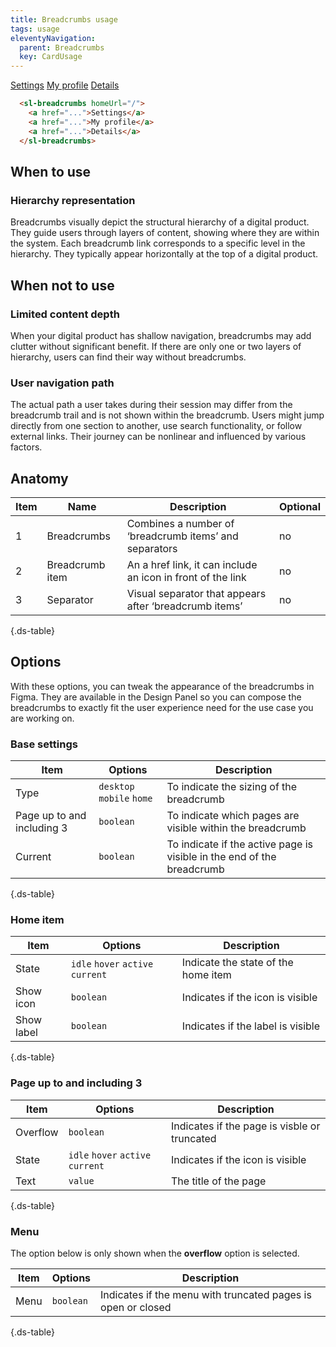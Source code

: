 ```yaml
---
title: Breadcrumbs usage
tags: usage
eleventyNavigation:
  parent: Breadcrumbs
  key: CardUsage
---
```

<section class="no-heading">

<div class="ds-example">
<sl-breadcrumbs homeUrl="/">
  <a href="javascript:void(0)">Settings</a>
  <a href="javascript:void(0)">My profile</a>
  <a href="javascript:void(0)">Details</a>
</sl-breadcrumbs>
</div>

<div class="ds-code">

  ```html
    <sl-breadcrumbs homeUrl="/">
      <a href="...">Settings</a>
      <a href="...">My profile</a>
      <a href="...">Details</a>
    </sl-breadcrumbs>
  ```

</div>

</section>

<section>

## When to use

### Hierarchy representation
Breadcrumbs visually depict the structural hierarchy of a digital product. They guide users through layers of content, showing where they are within the system. Each breadcrumb link corresponds to a specific level in the hierarchy. They typically appear horizontally at the top of a digital product.

</section>

<section>

## When not to use

### Limited content depth
When your digital product has shallow navigation, breadcrumbs may add clutter without significant benefit. If there are only one or two layers of hierarchy, users can find their way without breadcrumbs.

### User navigation path
The actual path a user takes during their session may differ from the breadcrumb trail and is not shown within the breadcrumb.
Users might jump directly from one section to another, use search functionality, or follow external links. Their journey can be nonlinear and influenced by various factors.

</section>

<section>

## Anatomy

<div class="ds-table-wrapper">

|Item|Name| Description | Optional|
|-|-|-|-|
|1|Breadcrumbs|Combines a number of ‘breadcrumb items’ and separators|no|
|2|Breadcrumb item|An a href link, it can include an icon in front of the link|no|
|3|Separator	|Visual separator that appears after ‘breadcrumb items’|no|

{.ds-table}

</div>

</section>

<section>

## Options

With these options, you can tweak the appearance of the breadcrumbs in Figma. They are available in the Design Panel so you can compose the breadcrumbs to exactly fit the user experience need for the use case you are working on.

<div class="ds-table-wrapper">
  
###  Base settings
  
|Item|Options|Description|
|-|-|-|
|Type|`desktop` `mobile` `home`|To indicate the sizing of the breadcrumb|
|Page up to and including 3  |`boolean`|To indicate which pages are visible within the breadcrumb|
|Current|`boolean`|To indicate if the active page is visible in the end of the breadcrumb |

{.ds-table}

</div>

<div class="ds-table-wrapper">
  
###  Home item
  
|Item|Options|Description|
|-|-|-|
|State|`idle` `hover` `active` `current`|Indicate the state of the home item|
|Show icon|`boolean`|Indicates if the icon is visible|
|Show label|`boolean`|Indicates if the label is visible|

{.ds-table}

</div>

<div class="ds-table-wrapper">
  
###  Page up to and including 3
  
|Item|Options|Description|
|-|-|-|
|Overflow|`boolean`|Indicates if the page is visble or truncated |
|State|`idle` `hover` `active` `current`|Indicates if the icon is visible|
|Text|`value`|The title of the page|

{.ds-table}

</div>

<div class="ds-table-wrapper">
  
###  Menu
The option below is only shown when the **overflow** option is selected.
  
|Item|Options|Description|
|-|-|-|
|Menu|`boolean`|Indicates if the menu with truncated pages is open or closed |

{.ds-table}

</div>

</section>

